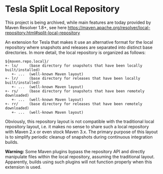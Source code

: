 Tesla Split Local Repository
============================

This project is being archived, while main features are today provided by Maven Resolver 1.8+, see here https://maven.apache.org/resolver/local-repository.html#split-local-repository

An extension for Tesla that makes it use an alternative format for the local repository where snapshots and releases
are separated into distinct base directories. In more detail, the local repository is organized as follows:

    ${maven.repo.local}/
    +- ls/     (base directory for snapshots that have been locally built/installed)
       +- ...  (well-known Maven layout)
    +- lr/     (base directory for releases that have been locally built/installed)
       +- ...  (well-known Maven layout)
    +- rs/     (base directory for snapshots that have been remotely downloaded)
       +- ...  (well-known Maven layout)
    +- rr/     (base directory for releases that have been remotely downloaded)
       +- ...  (well-known Maven layout)

Obviously, this repository layout is not compatible with the traditional local repository layout, i.e. it makes no sense
to share such a local repository with Maven 2.x or even stock Maven 3.x. The primary purpose of this layout is to
simplify periodic cleanup of snapshots during continuous integration builds.

**Warning:** Some Maven plugins bypass the repository API and directly manipulate files within the local repository,
assuming the traditional layout. Apparently, builds using such plugins will not function properly when this extension
is used.
